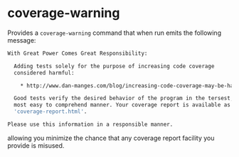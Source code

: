 # coverage-warning

Provides a `coverage-warning` command that when run emits the following message:

```sh
With Great Power Comes Great Responsibility:

  Adding tests solely for the purpose of increasing code coverage
  considered harmful:

    * http://www.dan-manges.com/blog/increasing-code-coverage-may-be-harmful

  Good tests verify the desired behavior of the program in the tersest,
  most easy to comprehend manner. Your coverage report is available as
  'coverage-report.html'.

Please use this information in a responsible manner.
```

allowing you minimize the chance that any coverage report facility you provide is misused.
